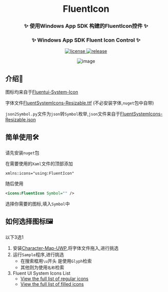 <div align="center">

# FluentIcon

### ✨ 使用Windows App SDK 构建的FluentIcon控件 ✨
### ✨ Windows App SDK Fluent Icon Control ✨
</div>

<p align="center">
  <a href="https://github.com/kitUIN/FluentIcon/blob/master/LICENSE">
    <img src="https://img.shields.io/badge/license-MIT-green" alt="license">
  </a>
  <a href="https://github.com/kitUIN/FluentIcon/releases">
    <img src="https://img.shields.io/github/v/release/kitUIN/FluentIcon" alt="release">
  </a>
</p> 
<div align="center">
  
![image](https://github.com/kitUIN/FluentIcon/assets/68675068/05c85b8b-44e5-4600-bcda-ca57dab5d66c)
  
</div>

## 介绍📖
图标均来自于[Fluentui-System-Icon](https://github.com/microsoft/fluentui-system-icons)

字体文件[FluentSystemIcons-Resizable.ttf](https://github.com/microsoft/fluentui-system-icons/blob/main/fonts/FluentSystemIcons-Resizable.ttf) (不必安装字体,`nuget`包中自带)

`json2Symbol.py`文件为`json`转`Symbol`枚举,`json`文件来自于[FluentSystemIcons-Resizable.json](https://github.com/microsoft/fluentui-system-icons/blob/main/fonts/FluentSystemIcons-Resizable.json)

## 简单使用🛠️
请先安装`nuget`包

在需要使用的`Xaml`文件的顶部添加

```
xmlns:icons="using:FluentIcon"
```

随后使用

```xml
<icons:FluentIcon Symbol="" />
```

选择你需要的图标,填入`Symbol`中

## 如何选择图标🖼️
以下3选1
1. 安装[Character-Map-UWP](https://www.microsoft.com/store/apps/9wzdncrdxf41?cid=storebadge&ocid=badge),将字体文件拖入,进行挑选
2. 运行`Sample`程序,进行挑选
   - 在搜索框用`\u`开头 是使用`Glyph`检索
   - 其他则为使用`名称`检索
3. Fluent UI System Icons List
   - [View the full list of regular icons](https://github.com/microsoft/fluentui-system-icons/blob/main/icons_regular.md)
   - [View the full list of filled icons](https://github.com/microsoft/fluentui-system-icons/blob/main/icons_filled.md)

